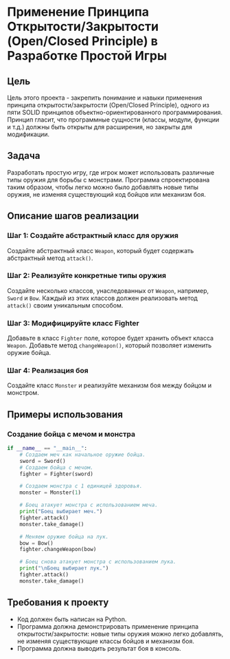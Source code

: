 # Применение Принципа Открытости/Закрытости (Open/Closed Principle) в Разработке Простой Игры

## Цель
Цель этого проекта - закрепить понимание и навыки применения принципа открытости/закрытости (Open/Closed Principle), одного из пяти SOLID принципов объектно-ориентированного программирования. Принцип гласит, что программные сущности (классы, модули, функции и т.д.) должны быть открыты для расширения, но закрыты для модификации.

## Задача
Разработать простую игру, где игрок может использовать различные типы оружия для борьбы с монстрами. Программа спроектирована таким образом, чтобы легко можно было добавлять новые типы оружия, не изменяя существующий код бойцов или механизм боя.

## Описание шагов реализации

### Шаг 1: Создайте абстрактный класс для оружия
Создайте абстрактный класс `Weapon`, который будет содержать абстрактный метод `attack()`.

### Шаг 2: Реализуйте конкретные типы оружия
Создайте несколько классов, унаследованных от `Weapon`, например, `Sword` и `Bow`. Каждый из этих классов должен реализовать метод `attack()` своим уникальным способом.

### Шаг 3: Модифицируйте класс Fighter
Добавьте в класс `Fighter` поле, которое будет хранить объект класса `Weapon`. Добавьте метод `changeWeapon()`, который позволяет изменить оружие бойца.

### Шаг 4: Реализация боя
Создайте класс `Monster` и реализуйте механизм боя между бойцом и монстром.

## Примеры использования

### Создание бойца с мечом и монстра
```python
if __name__ == "__main__":
    # Создаем меч как начальное оружие бойца.
    sword = Sword()
    # Создаем бойца с мечом.
    fighter = Fighter(sword)

    # Создаем монстра с 1 единицей здоровья.
    monster = Monster(1)

    # Боец атакует монстра с использованием меча.
    print("Боец выбирает меч.")
    fighter.attack()
    monster.take_damage()

    # Меняем оружие бойца на лук.
    bow = Bow()
    fighter.changeWeapon(bow)

    # Боец снова атакует монстра с использованием лука.
    print("\nБоец выбирает лук.")
    fighter.attack()
    monster.take_damage()
```

## Требования к проекту

- Код должен быть написан на Python.
- Программа должна демонстрировать применение принципа открытости/закрытости: новые типы оружия можно легко добавлять, не изменяя существующие классы бойцов и механизм боя.
- Программа должна выводить результат боя в консоль.
